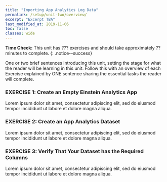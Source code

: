 ```yaml
---
title: "Importing App Analytics Log Data"
permalink: /setup/unit-two/overview/
excerpt: "Excerpt TBA"
last_modified_at: 2019-11-06
toc: false
classes: wide
---
```


**Time Check:** This unit has ??? exercises and should take approximately ?? minutes to complete.
{: .notice--success}

One or two brief sentences introducing this unit, setting the stage for what the reader will be learning in this unit. Follow this with an overview of each Exercise explained by ONE sentence sharing the essential tasks the reader will complete.

### EXERCISE 1: Create an Empty Einstein Analytics App
Lorem ipsum dolor sit amet, consectetur adipiscing elit, sed do eiusmod tempor incididunt ut labore et dolore magna aliqua.

### EXERCISE 2: Create an App Analytics Dataset
Lorem ipsum dolor sit amet, consectetur adipiscing elit, sed do eiusmod tempor incididunt ut labore et dolore magna aliqua.

### EXERCISE 3: Verify That Your Dataset has the Required Columns
Lorem ipsum dolor sit amet, consectetur adipiscing elit, sed do eiusmod tempor incididunt ut labore et dolore magna aliqua.
